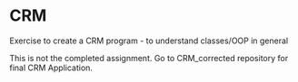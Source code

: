 CRM
===

Exercise to create a CRM program - to understand classes/OOP in general

This is not the completed assignment. Go to CRM_corrected repository for final CRM Application.
